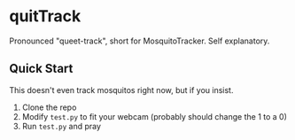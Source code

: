 # quitTrack
Pronounced "queet-track", short for MosquitoTracker. Self explanatory. 

## Quick Start
This doesn't even track mosquitos right now, but if you insist.

1) Clone the repo
2) Modify `test.py` to fit your webcam (probably should change the 1 to a 0)
3) Run `test.py` and pray

